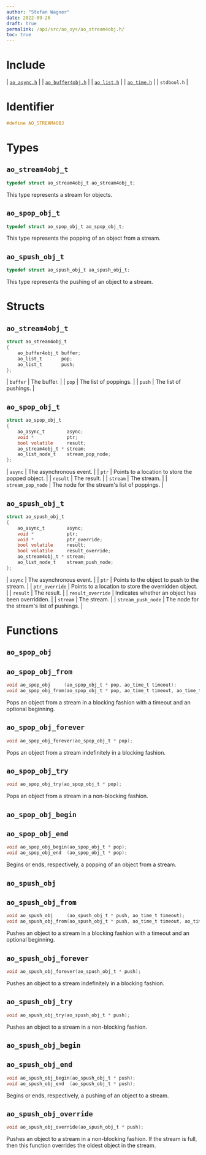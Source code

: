 ```yaml
---
author: "Stefan Wagner"
date: 2022-09-26
draft: true
permalink: /api/src/ao_sys/ao_stream4obj.h/
toc: true
---
```


# Include

| [`ao_async.h`](ao_async.h.md) |
| [`ao_buffer4obj.h`](../ao/ao_buffer4obj.h.md) |
| [`ao_list.h`](../ao/ao_list.h.md) |
| [`ao_time.h`](ao_time.h.md) |
| `stdbool.h` |

# Identifier

```c
#define AO_STREAM4OBJ
```

# Types

## `ao_stream4obj_t`

```c
typedef struct ao_stream4obj_t ao_stream4obj_t;
```

This type represents a stream for objects.

## `ao_spop_obj_t`

```c
typedef struct ao_spop_obj_t ao_spop_obj_t;
```

This type represents the popping of an object from a stream.

## `ao_spush_obj_t`

```c
typedef struct ao_spush_obj_t ao_spush_obj_t;
```

This type represents the pushing of an object to a stream.

# Structs

## `ao_stream4obj_t`

```c
struct ao_stream4obj_t
{
    ao_buffer4obj_t buffer;
    ao_list_t       pop;
    ao_list_t       push;
};
```

| `buffer` | The buffer. |
| `pop` | The list of poppings. |
| `push` | The list of pushings. |

## `ao_spop_obj_t`

```c
struct ao_spop_obj_t
{
    ao_async_t        async;
    void *            ptr;
    bool volatile     result;
    ao_stream4obj_t * stream;
    ao_list_node_t    stream_pop_node;
};
```

| `async` | The asynchronous event. |
| `ptr` | Points to a location to store the popped object. |
| `result` | The result. |
| `stream` | The stream. |
| `stream_pop_node` | The node for the stream's list of poppings. |

## `ao_spush_obj_t`

```c
struct ao_spush_obj_t
{
    ao_async_t        async;
    void *            ptr;
    void *            ptr_override;
    bool volatile     result;
    bool volatile     result_override;
    ao_stream4obj_t * stream;
    ao_list_node_t    stream_push_node;
};
```

| `async` | The asynchronous event. |
| `ptr` | Points to the object to push to the stream. |
| `ptr_override` | Points to a location to store the overridden object. |
| `result` | The result. |
| `result_override` | Indicates whether an object has been overridden. |
| `stream` | The stream. |
| `stream_push_node` | The node for the stream's list of pushings. |

# Functions

## `ao_spop_obj`
## `ao_spop_obj_from`

```c
void ao_spop_obj     (ao_spop_obj_t * pop, ao_time_t timeout);
void ao_spop_obj_from(ao_spop_obj_t * pop, ao_time_t timeout, ao_time_t beginning);
```

Pops an object from a stream in a blocking fashion with a timeout and an optional beginning.

## `ao_spop_obj_forever`

```c
void ao_spop_obj_forever(ao_spop_obj_t * pop);
```

Pops an object from a stream indefinitely in a blocking fashion.

## `ao_spop_obj_try`

```c
void ao_spop_obj_try(ao_spop_obj_t * pop);
```

Pops an object from a stream in a non-blocking fashion.

## `ao_spop_obj_begin`
## `ao_spop_obj_end`

```c
void ao_spop_obj_begin(ao_spop_obj_t * pop);
void ao_spop_obj_end  (ao_spop_obj_t * pop);
```

Begins or ends, respectively, a popping of an object from a stream.

## `ao_spush_obj`
## `ao_spush_obj_from`

```c
void ao_spush_obj     (ao_spush_obj_t * push, ao_time_t timeout);
void ao_spush_obj_from(ao_spush_obj_t * push, ao_time_t timeout, ao_time_t beginning);
```

Pushes an object to a stream in a blocking fashion with a timeout and an optional beginning.

## `ao_spush_obj_forever`

```c
void ao_spush_obj_forever(ao_spush_obj_t * push);
```

Pushes an object to a stream indefinitely in a blocking fashion.

## `ao_spush_obj_try`

```c
void ao_spush_obj_try(ao_spush_obj_t * push);
```

Pushes an object to a stream in a non-blocking fashion.

## `ao_spush_obj_begin`
## `ao_spush_obj_end`

```c
void ao_spush_obj_begin(ao_spush_obj_t * push);
void ao_spush_obj_end  (ao_spush_obj_t * push);
```

Begins or ends, respectively, a pushing of an object to a stream.

## `ao_spush_obj_override`

```c
void ao_spush_obj_override(ao_spush_obj_t * push);
```

Pushes an object to a stream in a non-blocking fashion. If the stream is full, then this function overrides the oldest object in the stream.
